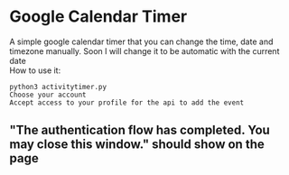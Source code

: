 # Google Calendar Timer

A simple google calendar timer that you can change the time, date and timezone manually. Soon I will change it to be automatic with the current date
<br/>
How to use it:
```
python3 activitytimer.py
Choose your account
Accept access to your profile for the api to add the event
```
## "The authentication flow has completed. You may close this window." should show on the page
